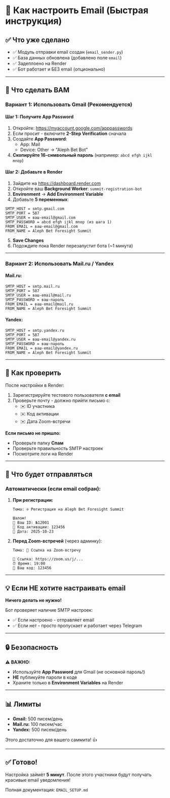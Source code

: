 # 📧 Как настроить Email (Быстрая инструкция)

## ✅ Что уже сделано

- ✅ Модуль отправки email создан (`email_sender.py`)
- ✅ База данных обновлена (добавлено поле `email`)
- ✅ Задеплоено на Render
- ✅ Бот работает и БЕЗ email (опционально)

---

## 🚀 Что сделать ВАМ

### Вариант 1: Использовать Gmail (Рекомендуется)

#### Шаг 1: Получите App Password

1. Откройте: https://myaccount.google.com/apppasswords
2. Если просит - включите **2-Step Verification** сначала
3. Создайте **App Password**:
   - App: Mail
   - Device: Other → "Aleph Bet Bot"
4. **Скопируйте 16-символьный пароль** (например: `abcd efgh ijkl mnop`)

#### Шаг 2: Добавьте в Render

1. Зайдите на https://dashboard.render.com
2. Откройте ваш **Background Worker**: `summit-registration-bot`
3. **Environment** → **Add Environment Variable**
4. Добавьте **5 переменных**:

```
SMTP_HOST = smtp.gmail.com
SMTP_PORT = 587
SMTP_USER = ваш-email@gmail.com
SMTP_PASSWORD = abcd efgh ijkl mnop (из шага 1)
FROM_EMAIL = ваш-email@gmail.com
FROM_NAME = Aleph Bet Foresight Summit
```

5. **Save Changes**
6. Подождите пока Render перезапустит бота (~1 минута)

---

### Вариант 2: Использовать Mail.ru / Yandex

#### Mail.ru:
```
SMTP_HOST = smtp.mail.ru
SMTP_PORT = 587
SMTP_USER = ваш-email@mail.ru
SMTP_PASSWORD = ваш-пароль
FROM_EMAIL = ваш-email@mail.ru
FROM_NAME = Aleph Bet Foresight Summit
```

#### Yandex:
```
SMTP_HOST = smtp.yandex.ru
SMTP_PORT = 587
SMTP_USER = ваш-email@yandex.ru
SMTP_PASSWORD = ваш-пароль
FROM_EMAIL = ваш-email@yandex.ru
FROM_NAME = Aleph Bet Foresight Summit
```

---

## 🧪 Как проверить

После настройки в Render:

1. Зарегистрируйте тестового пользователя **с email**
2. Проверьте почту - должно прийти письмо с:
   - ✉️ ID участника
   - ✉️ Код активации
   - ✉️ Дата Zoom-встречи

**Если письмо не пришло:**
- Проверьте папку **Спам**
- Проверьте правильность SMTP настроек
- Посмотрите логи на Render

---

## 📝 Что будет отправляться

### Автоматически (если email собран):

1. **При регистрации:**
   ```
   Тема: ✡️ Регистрация на Aleph Bet Foresight Summit
   
   Шалом!
   🎫 Ваш ID: №12001
   🔑 Код активации: 123456
   📅 Дата: 2025-10-23
   ```

2. **Перед Zoom-встречей** (через админку):
   ```
   Тема: 🔗 Ссылка на Zoom-встречу
   
   🔗 Ссылка: https://zoom.us/j/...
   ⏰ Время: 19:00
   🔑 Ваш код: 123456
   ```

---

## 💡 Если НЕ хотите настраивать email

**Ничего делать не нужно!**

Бот проверяет наличие SMTP настроек:
- ✅ Если настроено - отправляет email
- ✅ Если нет - просто пропускает и работает через Telegram

---

## 🔒 Безопасность

⚠️ **ВАЖНО:**
- Используйте **App Password** для Gmail (не основной пароль!)
- **НЕ** публикуйте пароли в коде
- Храните только в **Environment Variables** на Render

---

## 📊 Лимиты

- **Gmail:** 500 писем/день
- **Mail.ru:** 100 писем/час
- **Yandex:** 500 писем/день

Этого достаточно для вашего саммита! 👍

---

## ✅ Готово!

Настройка займёт **5 минут**. После этого участники будут получать красивые email уведомления!

Полная документация: `EMAIL_SETUP.md`

